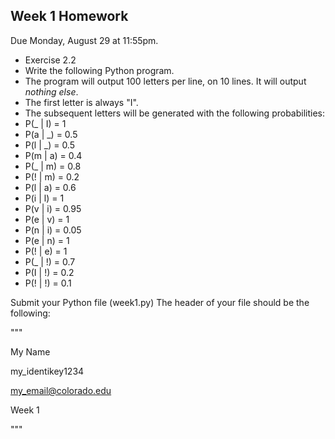 Week 1 Homework
--
Due Monday, August 29 at 11:55pm.

* Exercise 2.2
* Write the following Python program.
 * The program will output 100 letters per line, on 10 lines.  It will output *nothing else*.
 * The first letter is always "I".
 * The subsequent letters will be generated with the following probabilities:
 * P(_ | I) = 1
 * P(a | _) = 0.5
 * P(l | _) = 0.5
 * P(m | a) = 0.4
 * P(_ | m) = 0.8
 * P(! | m) = 0.2
 * P(l | a) = 0.6
 * P(i | l) = 1
 * P(v | i) = 0.95
 * P(e | v) = 1
 * P(n | i) = 0.05
 * P(e | n) = 1
 * P(! | e) = 1
 * P(_ | !) = 0.7
 * P(I | !) = 0.2
 * P(! | !) = 0.1
 
Submit your Python file (week1.py)  The header of your file should be the following:

"""

My Name

my_identikey1234

my_email@colorado.edu

Week 1

"""
